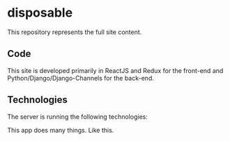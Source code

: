 # disposable

This repository represents the full site content.

## Code

This site is developed primarily in ReactJS and Redux for the front-end and Python/Django/Django-Channels for the back-end.

## Technologies

The server is running the following technologies:

This app does many things.  Like this.
